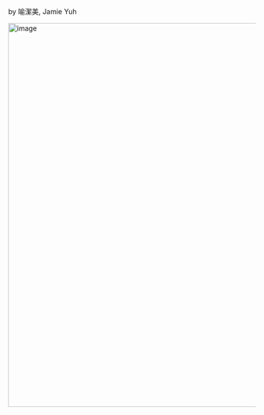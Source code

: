 by 喻潔美, Jamie Yuh

<img width="780" alt="image" src="https://github.com/user-attachments/assets/25206384-4715-4aba-b7cd-77a74dd6435f" />
